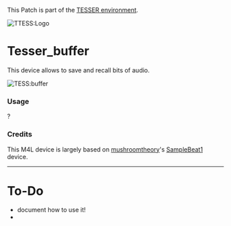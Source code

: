 This Patch is part of the [TESSER environment](https://bitbucket.org/AdrianArtacho/tesserakt/src/master/).

![TTESS:Logo](https://bitbucket.org/AdrianArtacho/tesserakt/raw/HEAD/TESSER_logo.png)

# Tesser_buffer

This device allows to save and recall bits of audio.

![TESS:buffer](https://docs.google.com/drawings/d/e/2PACX-1vSuzx2xll8-uQrTy2LTUbEWJJerbhCRWRUapfXU94b84frivBjTbgJttA1Qzdog5EieDfIV7mc9qIKP/pub?w=639&h=102)

### Usage

?

### Credits

This M4L device is largely based on [mushroomtheory](https://mushroomtheory.gumroad.com/?_ga=2.239974795.947548069.1647069335-689921625.1647069335&sort=featured)'s [SampleBeat1](https://mushroomtheory.gumroad.com/l/samplebeat1?fbclid=IwAR2EfIWWpHBYdjzJmB3-A36_lFzdFF-R2DHY8YRTA5TMn2j11ve5956jMhE) device.

____

# To-Do

* document how to use it!
* 
